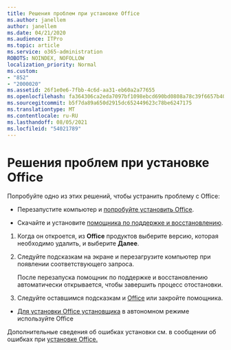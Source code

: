 ```yaml
---
title: Решения проблем при установке Office
ms.author: janellem
author: janellem
ms.date: 04/21/2020
ms.audience: ITPro
ms.topic: article
ms.service: o365-administration
ROBOTS: NOINDEX, NOFOLLOW
localization_priority: Normal
ms.custom:
- "852"
- "2000020"
ms.assetid: 26f1e0e6-7fbb-4c6d-aa31-eb60a2a77655
ms.openlocfilehash: fa364306ca2eda7097bf1098ebcd690bd0808a78c39f6657b4049b8e85897dac
ms.sourcegitcommit: b5f7da89a650d2915dc652449623c78be6247175
ms.translationtype: MT
ms.contentlocale: ru-RU
ms.lasthandoff: 08/05/2021
ms.locfileid: "54021789"
---
```

# <a name="solutions-for-issues-while-installing-office"></a>Решения проблем при установке Office

Попробуйте одно из этих решений, чтобы устранить проблему с Office:
  
- Перезапустите компьютер и [попробуйте установить Office](https://portal.office.com/OLS/MySoftware.aspx).

- Скачайте и установите [помощника по поддержке и восстановлению](https://aka.ms/SARA-OfficeUninstall-Alchemy).

1. Когда он откроется, из **Office** продуктов выберите версию, которая необходимо удалить, и выберите **Далее**.

2. Следуйте подсказкам на экране и перезагрузите компьютер при появлении соответствующего запроса.

    После перезапуска помощник по поддержке и восстановлению автоматически открывается, чтобы завершить процесс отостановки.

3. Следуйте оставшимся подсказкам и [Office](https://portal.office.com/OLS/MySoftware.aspx) или закройте помощника.

- [Для установки Office установщика](https://support.office.com/article/f0a85fe7-118f-41cb-a791-d59cef96ad1c?wt.mc_id=Alchemy_ClientDIA) в автономном режиме используйте Office

Дополнительные сведения об ошибках установки см. в сообщении об ошибках при [установке Office.](https://support.office.com/article/35ff2def-e0b2-4dac-9784-4cf212c1f6c2#BKMK_ErrorMessages)
  